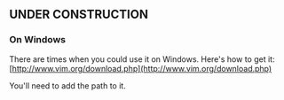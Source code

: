 
## UNDER CONSTRUCTION


### On Windows ###

There are times when you could use it on Windows. Here's how to get it:
[http://www.vim.org/download.php](http://www.vim.org/download.php)  

You'll need to add the path to it.



